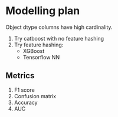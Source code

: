 # Modelling plan

Object dtype columns have high cardinality.
1. Try catboost with no feature hashing
2. Try feature hashing:
    * XGBoost
    * Tensorflow NN

## Metrics
1. F1 score
2. Confusion matrix
3. Accuracy
4. AUC

